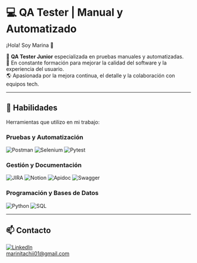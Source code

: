 # 💻 QA Tester | Manual y Automatizado

¡Hola! Soy Marina 👋

🧪 **QA Tester Junior** especializada en pruebas manuales y automatizadas.  
🚀 En constante formación para mejorar la calidad del software y la experiencia del usuario.  
🌎 Apasionada por la mejora continua, el detalle y la colaboración con equipos tech.

---

## 🔧 Habilidades
Herramientas que utilizo en mi trabajo:

### Pruebas y Automatización
![Postman](https://img.shields.io/badge/Postman-F76935?style=for-the-badge&logo=postman&logoColor=white)
![Selenium](https://img.shields.io/badge/Selenium-43B02A?style=for-the-badge&logo=selenium&logoColor=white)
![Pytest](https://img.shields.io/badge/Pytest-blue?style=for-the-badge)

### Gestión y Documentación

![JIRA](https://img.shields.io/badge/JIRA-0052CC?style=for-the-badge&logo=jira&logoColor=white)
![Notion](https://img.shields.io/badge/Notion-000000?style=for-the-badge&logo=notion)
![Apidoc](https://img.shields.io/badge/API--Doc-blue?style=for-the-badge)
![Swagger](https://img.shields.io/badge/Swagger-85EA2D?style=for-the-badge&logo=swagger&logoColor=black)

### Programación y Bases de Datos

![Python](https://img.shields.io/badge/Python-3776AB?style=for-the-badge&logo=python&logoColor=white)
![SQL](https://img.shields.io/badge/SQL-003B57?style=for-the-badge)

---

## 📫 Contacto

[![LinkedIn](https://img.shields.io/badge/LinkedIn-blue?style=flat&logo=linkedin)](https://www.linkedin.com/in/tu-nombre-de-usuario/)  
[marinitachii01@gmail.com](mailto:marinitachii01@gmail.com)


